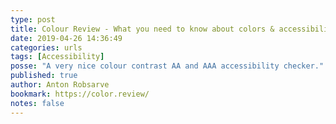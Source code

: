 ```yaml
---
type: post
title: Colour Review - What you need to know about colors & accessibility
date: 2019-04-26 14:36:49
categories: urls
tags: [Accessibility]
posse: "A very nice colour contrast AA and AAA accessibility checker."
published: true
author: Anton Robsarve
bookmark: https://color.review/
notes: false
---
```

